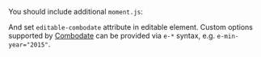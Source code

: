 You should include additional `moment.js`:

And set `editable-combodate` attribute in editable element.
Custom options supported by [Combodate](https://vitalets.github.io/combodate/) can be provided via `e-*` syntax, e.g. `e-min-year="2015"`.
